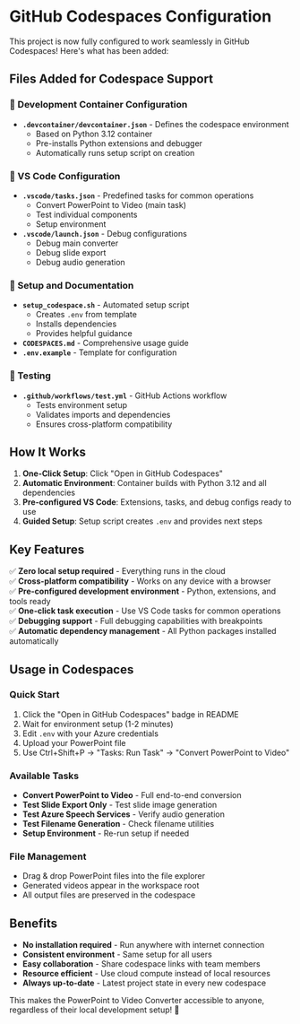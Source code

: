 # GitHub Codespaces Configuration

This project is now fully configured to work seamlessly in GitHub Codespaces! Here's what has been added:

## Files Added for Codespace Support

### 🐳 Development Container Configuration
- **`.devcontainer/devcontainer.json`** - Defines the codespace environment
  - Based on Python 3.12 container
  - Pre-installs Python extensions and debugger
  - Automatically runs setup script on creation

### 🔧 VS Code Configuration
- **`.vscode/tasks.json`** - Predefined tasks for common operations
  - Convert PowerPoint to Video (main task)
  - Test individual components
  - Setup environment
- **`.vscode/launch.json`** - Debug configurations
  - Debug main converter
  - Debug slide export
  - Debug audio generation

### 🚀 Setup and Documentation
- **`setup_codespace.sh`** - Automated setup script
  - Creates `.env` from template
  - Installs dependencies
  - Provides helpful guidance
- **`CODESPACES.md`** - Comprehensive usage guide
- **`.env.example`** - Template for configuration

### 🧪 Testing
- **`.github/workflows/test.yml`** - GitHub Actions workflow
  - Tests environment setup
  - Validates imports and dependencies
  - Ensures cross-platform compatibility

## How It Works

1. **One-Click Setup**: Click "Open in GitHub Codespaces" 
2. **Automatic Environment**: Container builds with Python 3.12 and all dependencies
3. **Pre-configured VS Code**: Extensions, tasks, and debug configs ready to use
4. **Guided Setup**: Setup script creates `.env` and provides next steps

## Key Features

✅ **Zero local setup required** - Everything runs in the cloud  
✅ **Cross-platform compatibility** - Works on any device with a browser  
✅ **Pre-configured development environment** - Python, extensions, and tools ready  
✅ **One-click task execution** - Use VS Code tasks for common operations  
✅ **Debugging support** - Full debugging capabilities with breakpoints  
✅ **Automatic dependency management** - All Python packages installed automatically  

## Usage in Codespaces

### Quick Start
1. Click the "Open in GitHub Codespaces" badge in README
2. Wait for environment setup (1-2 minutes)
3. Edit `.env` with your Azure credentials
4. Upload your PowerPoint file
5. Use Ctrl+Shift+P → "Tasks: Run Task" → "Convert PowerPoint to Video"

### Available Tasks
- **Convert PowerPoint to Video** - Full end-to-end conversion
- **Test Slide Export Only** - Test slide image generation
- **Test Azure Speech Services** - Verify audio generation
- **Test Filename Generation** - Check filename utilities
- **Setup Environment** - Re-run setup if needed

### File Management
- Drag & drop PowerPoint files into the file explorer
- Generated videos appear in the workspace root
- All output files are preserved in the codespace

## Benefits

- **No installation required** - Run anywhere with internet connection
- **Consistent environment** - Same setup for all users
- **Easy collaboration** - Share codespace links with team members
- **Resource efficient** - Use cloud compute instead of local resources
- **Always up-to-date** - Latest project state in every new codespace

This makes the PowerPoint to Video Converter accessible to anyone, regardless of their local development setup! 🌟
